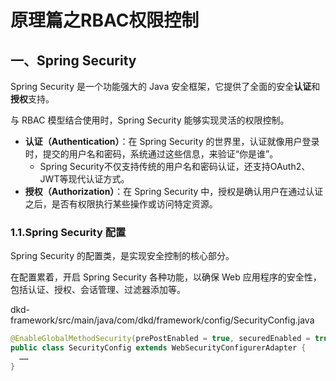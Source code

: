 # 原理篇之RBAC权限控制

## 一、Spring Security

Spring Security 是一个功能强大的 Java 安全框架，它提供了全面的安全**认证**和**授权**支持。

与 RBAC 模型结合使用时，Spring Security 能够实现灵活的权限控制。

- **认证（Authentication）**：在 Spring Security 的世界里，认证就像用户登录时，提交的用户名和密码，系统通过这些信息，来验证“你是谁”。
  - Spring Security不仅支持传统的用户名和密码认证，还支持OAuth2、JWT等现代认证方式。
- **授权（Authorization）**：在 Spring Security 中，授权是确认用户在通过认证之后，是否有权限执行某些操作或访问特定资源。

### 1.1.Spring Security 配置

Spring Security 的配置类，是实现安全控制的核心部分。

在配置累着，开启 Spring Security 各种功能，以确保 Web 应用程序的安全性，包括认证、授权、会话管理、过滤器添加等。

dkd-framework/src/main/java/com/dkd/framework/config/SecurityConfig.java

```java
@EnableGlobalMethodSecurity(prePostEnabled = true, securedEnabled = true) // 开启方法级别的权限控制 => @PreAutherize
public class SecurityConfig extends WebSecurityConfigurerAdapter {
  ……
}
```
